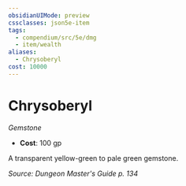 ```yaml
---
obsidianUIMode: preview
cssclasses: json5e-item
tags:
  - compendium/src/5e/dmg
  - item/wealth
aliases:
  - Chrysoberyl
cost: 10000
---
```

# Chrysoberyl
*Gemstone*  

- **Cost**: 100 gp

A transparent yellow-green to pale green gemstone.

*Source: Dungeon Master's Guide p. 134*
